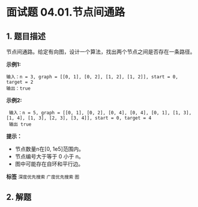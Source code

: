 # 面试题 04.01.节点间通路

## 1. 题目描述

节点间通路。给定有向图，设计一个算法，找出两个节点之间是否存在一条路径。

**示例1:** 

```
输入：n = 3, graph = [[0, 1], [0, 2], [1, 2], [1, 2]], start = 0, target = 2
输出：true

```
 **示例2:** 

```
 输入：n = 5, graph = [[0, 1], [0, 2], [0, 4], [0, 4], [0, 1], [1, 3], [1, 4], [1, 3], [2, 3], [3, 4]], start = 0, target = 4
 输出 true
```

**提示：** 
- 节点数量n在[0, 1e5]范围内。
- 节点编号大于等于 0 小于 n。
- 图中可能存在自环和平行边。
 
**标签**
`深度优先搜索` `广度优先搜索` `图` 


## 2. 解题

